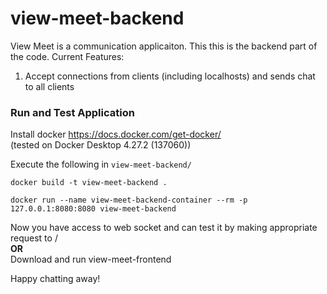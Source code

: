 # view-meet-backend

 View Meet is a communication applicaiton. This this is the backend part of the code. Current Features:
 1. Accept connections from clients (including localhosts) and sends chat to all clients

### Run and Test Application

Install docker https://docs.docker.com/get-docker/<br>
(tested on Docker Desktop 4.27.2 (137060))

Execute the following in `view-meet-backend/`
```docker
docker build -t view-meet-backend .
```

```docker
docker run --name view-meet-backend-container --rm -p 127.0.0.1:8080:8080 view-meet-backend
```

Now you have access to web socket and can test it by making appropriate request to /<br>
**OR**<br>
Download and run view-meet-frontend

Happy chatting away!
